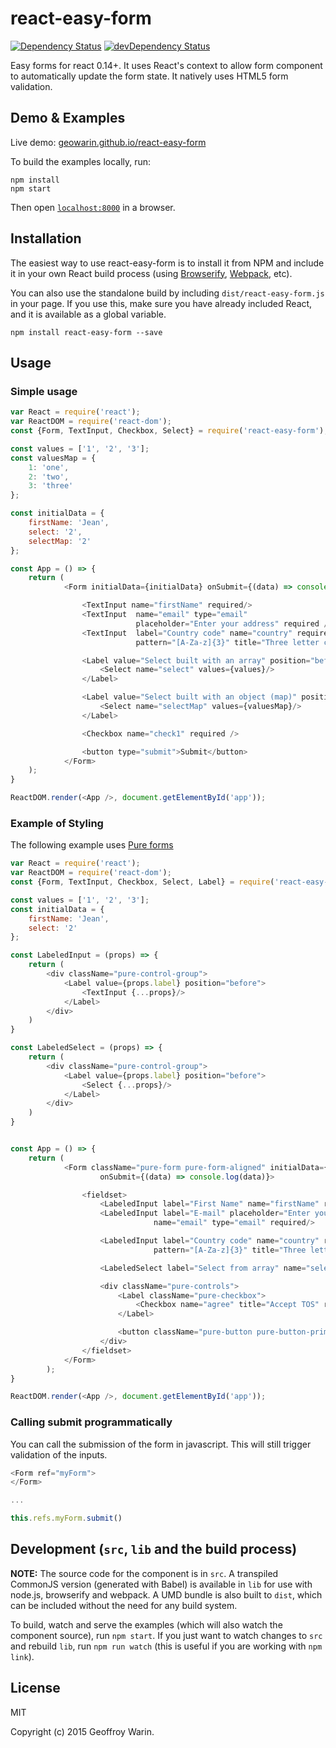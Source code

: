 # react-easy-form

[![Dependency Status](https://david-dm.org/geowarin/react-easy-form.svg)](https://david-dm.org/geowarin/react-easy-form)
[![devDependency Status](https://david-dm.org/geowarin/react-easy-form/dev-status.svg)](https://david-dm.org/mgechev/react-easy-form#info=devDependencies)

Easy forms for react 0.14+.
It uses React's context to allow form component to automatically update the
form state.
It natively uses HTML5 form validation.

## Demo & Examples

Live demo: [geowarin.github.io/react-easy-form](http://geowarin.github.io/react-easy-form/)

To build the examples locally, run:

```
npm install
npm start
```

Then open [`localhost:8000`](http://localhost:8000) in a browser.


## Installation

The easiest way to use react-easy-form is to install it from NPM and include it in your own React build process (using [Browserify](http://browserify.org), [Webpack](http://webpack.github.io/), etc).

You can also use the standalone build by including `dist/react-easy-form.js` in your page. If you use this, make sure you have already included React, and it is available as a global variable.

```
npm install react-easy-form --save
```


## Usage

### Simple usage

```javascript
var React = require('react');
var ReactDOM = require('react-dom');
const {Form, TextInput, Checkbox, Select} = require('react-easy-form');

const values = ['1', '2', '3'];
const valuesMap = {
	1: 'one',
	2: 'two',
	3: 'three'
};

const initialData = {
	firstName: 'Jean',
	select: '2',
	selectMap: '2'
};

const App = () => {
	return (
			<Form initialData={initialData} onSubmit={(data) => console.log(data)}>

				<TextInput name="firstName" required/>
				<TextInput 	name="email" type="email"
							placeholder="Enter your address" required />
				<TextInput 	label="Country code" name="country" required
							pattern="[A-Za-z]{3}" title="Three letter country code" />

				<Label value="Select built with an array" position="before">
					<Select name="select" values={values}/>
				</Label>

				<Label value="Select built with an object (map)" position="after">
					<Select name="selectMap" values={valuesMap}/>
				</Label>

				<Checkbox name="check1" required />

				<button type="submit">Submit</button>
			</Form>
	);
}

ReactDOM.render(<App />, document.getElementById('app'));
```

### Example of Styling

The following example uses [Pure forms](http://purecss.io/)

```javascript
var React = require('react');
var ReactDOM = require('react-dom');
const {Form, TextInput, Checkbox, Select, Label} = require('react-easy-form');

const values = ['1', '2', '3'];
const initialData = {
	firstName: 'Jean',
	select: '2'
};

const LabeledInput = (props) => {
	return (
		<div className="pure-control-group">
			<Label value={props.label} position="before">
				<TextInput {...props}/>
			</Label>
		</div>
	)
}

const LabeledSelect = (props) => {
	return (
		<div className="pure-control-group">
			<Label value={props.label} position="before">
				<Select {...props}/>
			</Label>
		</div>
	)
}


const App = () => {
	return (
			<Form className="pure-form pure-form-aligned" initialData={initialData}
					onSubmit={(data) => console.log(data)}>

				<fieldset>
					<LabeledInput label="First Name" name="firstName" required/>
					<LabeledInput label="E-mail" placeholder="Enter your email"
								name="email" type="email" required/>

					<LabeledInput label="Country code" name="country" required
								pattern="[A-Za-z]{3}" title="Three letter country code" />

					<LabeledSelect label="Select from array" name="select" values={values}/>

					<div className="pure-controls">
						<Label className="pure-checkbox">
							<Checkbox name="agree" title="Accept TOS" required/> Agree
						</Label>

						<button className="pure-button pure-button-primary" type="submit">Submit</button>
					</div>
				</fieldset>
			</Form>
		);
}

ReactDOM.render(<App />, document.getElementById('app'));
```

### Calling submit programmatically

You can call the submission of the form in javascript.
This will still trigger validation of the inputs.

```javascript
<Form ref="myForm">
</Form>

...

this.refs.myForm.submit()
```

## Development (`src`, `lib` and the build process)

**NOTE:** The source code for the component is in `src`. A transpiled CommonJS version (generated with Babel) is available in `lib` for use with node.js, browserify and webpack. A UMD bundle is also built to `dist`, which can be included without the need for any build system.

To build, watch and serve the examples (which will also watch the component source), run `npm start`. If you just want to watch changes to `src` and rebuild `lib`, run `npm run watch` (this is useful if you are working with `npm link`).

## License

MIT

Copyright (c) 2015 Geoffroy Warin.

